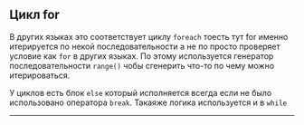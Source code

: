 Цикл for
---

В других языках это соответствует циклу `foreach` тоесть тут for
именно итерируется по некой последовательности а не по просто проверяет
условие как `for` в других языках. По этому используется генератор
последовательности `range()` чобы сгенерить что-то по чему можно
итерироваться.

У циклов есть блок `else` который исполняется всегда если не было
использовано оператора `break`. Такаяже логика используется и в `while`

---